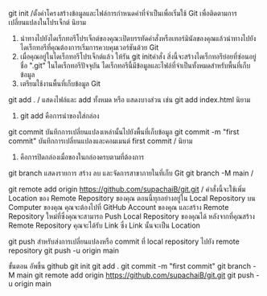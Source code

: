 git init 
/ตั้งค่าโครงสร้างข้อมูลและไฟล์การกำหนดค่าที่จำเป็นเพื่อเริ่มใช้ Git เพื่อติดตามการเปลี่ยนแปลงในโปรเจ็กต์
นิยาม
1. นำทางไปยังไดเร็กทอรีโปรเจ็กต์ของคุณ:เปิดบรรทัดคำสั่งหรือเทอร์มินัลของคุณแล้วนำทางไปยังไดเร็กทอรีที่คุณต้องการเริ่มการควบคุมเวอร์ชันด้วย Git
2. เมื่อคุณอยู่ในไดเร็กทอรีโปรเจ็กต์แล้ว ให้รัน git initคำสั่ง สิ่งนี้จะสร้างไดเร็กทอรีย่อยที่ซ่อนอยู่ชื่อ ".git"
ในไดเร็กทอรีปัจจุบัน ไดเร็กทอรีนี้มีข้อมูลและไฟล์ที่จำเป็นทั้งหมดสำหรับพื้นที่เก็บข้อมูล
3. เตรียมใช้งานพื้นที่เก็บข้อมูล Git

git add .
/ แสดงไฟล์และ add ทั้งหมด หรือ แสดงบางส่วน เช่น git add index.html
นิยาม
1. git add คือการนำของใส่กล่อง
   
git commit บันทึกการเปลี่ยนแปลงเหล่านั้นไปยังพื้นที่เก็บข้อมูล
git commit -m "first commit" บันทึกการเปลี่ยนแปลงและคอมเมนต์ first commit
/ 
นิยาม
1. คือการปิดกล่องเมื่อของในกล่องครบตามที่ต้องการ

git branch แสดงรายการ สร้าง ลบ และจัดการสาขาภายในที่เก็บ Git
git branch -M main
/ 

git remote add origin https://github.com/supachaiB/git.git
/ คำสั่งนี้จะใช้เพิ่ม Location ของ Remote Repository ของคุณ ตอนนี้ทุกอย่างอยู่ใน Local Repository บน Computer ของคุณ 
คุณจะต้องไปที่ GitHub Account ของคุณ และสร้าง Remote Repository ใหม่ที่ซึ่งคุณจะสามารถ Push Local Repository ของคุณได้ หลังจากที่คุณสร้าง Remote Repository 
คุณจะได้รับ Link ซึ่ง Link นั้นจะเป็น Location

git push สำหรับส่งการเปลี่ยนแปลงหรือ commit ที่ local repository ไปยัง remote repository
git push -u origin main


ขั้นตอน อัพขึ้น github
git init 
git add .
git commit -m "first commit"
git branch -M main
git remote add origin https://github.com/supachaiB/git.git
git push -u origin main
